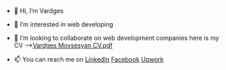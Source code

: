 - 👋 Hi, I’m Vardges
- 👀 I’m interested in web developing
- 💞️ I’m looking to collaborate on web development companies here is my CV -->[Vardges Movsesyan CV.pdf](https://github.com/ArmSershant/ArmSershant/files/12230485/Vardges.Movsesyan.CV.pdf)

- 📫 You can reach me on <a href="https://www.linkedin.com/in/vardges-movsesyan-668412214">LinkedIn</a> <a href="https://www.facebook.com/ArmSershant">Facebook</a> <a href="https://www.upwork.com/freelancers/~01a2758f384f548d7d">Upwork</a>
<!---
ArmSershant/ArmSershant is a ✨ special ✨ repository because its `README.md` (this file) appears on your GitHub profile.
You can click the Preview link to take a look at your changes.
--->
